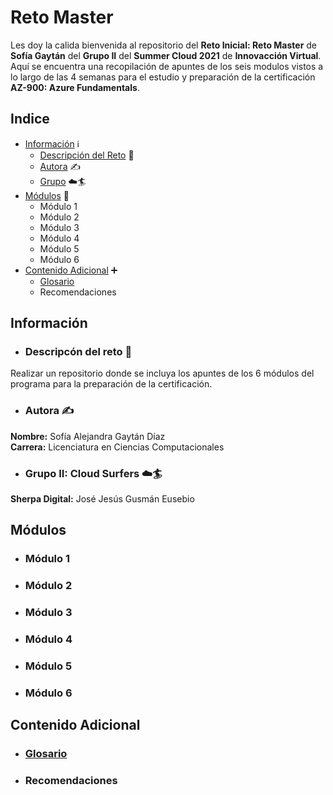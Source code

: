 # Reto Master
Les doy la calida bienvenida al repositorio del **Reto Inicial: Reto Master** de **Sofía Gaytán** del **Grupo II** del **Summer Cloud 2021** de **Innovacción Virtual**.
Aquí se encuentra una recopilación de apuntes de los seis modulos vistos a lo largo de las 4 semanas para el estudio y preparación de la certificación **AZ-900: Azure Fundamentals**.

## Indice
- [Información](#informaci%C3%B3n) ℹ️
    - [Descripción del Reto](#descripc%C3%B3n-del-reto-) 📝
    - [Autora](#autora-%EF%B8%8F) ✍️
    - [Grupo](#grupo-ii-cloud-surfers-%EF%B8%8F) ☁️🏄
- [Módulos](#m%C3%B3dulos) 💯
    - Módulo 1
    - Módulo 2
    - Módulo 3
    - Módulo 4
    - Módulo 5
    - Módulo 6
- [Contenido Adicional](#contenido-adicional) ➕
  - [Glosario](./ContenidoAdicional/Glosario.md)
  - Recomendaciones

## Información
- ### Descripcón del reto 📝
Realizar un repositorio donde se incluya los apuntes de los 6 módulos del programa para la preparación de la certificación.

- ### Autora ✍️
**Nombre:** Sofía Alejandra Gaytán Díaz  
**Carrera:** Licenciatura en Ciencias Computacionales

- ### Grupo II: Cloud Surfers ☁️🏄  
**Sherpa Digital:** José Jesús Gusmán Eusebio

## Módulos
- ### Módulo 1
- ### Módulo 2
- ### Módulo 3
- ### Módulo 4
- ### Módulo 5
- ### Módulo 6

## Contenido Adicional
- ### [Glosario](./ContenidoAdicional/Glosario.md)
- ### Recomendaciones
